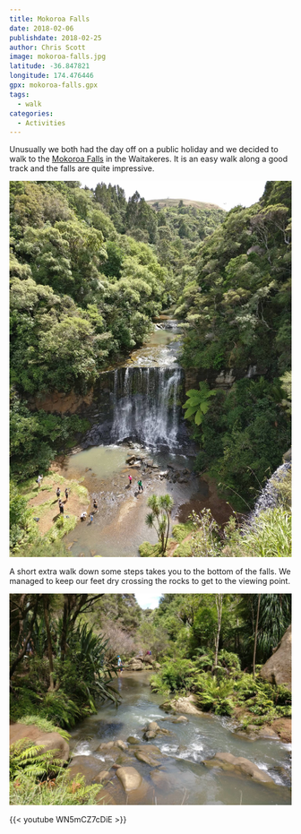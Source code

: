 ```yaml
---
title: Mokoroa Falls
date: 2018-02-06
publishdate: 2018-02-25
author: Chris Scott
image: mokoroa-falls.jpg
latitude: -36.847821
longitude: 174.476446
gpx: mokoroa-falls.gpx
tags:
  - walk
categories:
  - Activities
---
```


Unusually we both had the day off on a public holiday and we decided to walk to the [Mokoroa Falls](http://www.doc.govt.nz/parks-and-recreation/places-to-go/auckland/places/muriwai-and-te-henga-area/tracks/mokoroa-falls-track/) in the Waitakeres.
It is an easy walk along a good track and the falls are quite impressive.

![Looking down at Mokoroa Falls](mokoroa-falls-above.jpg)

A short extra walk down some steps takes you to the bottom of the falls.
We managed to keep our feet dry crossing the rocks to get to the viewing point.

![Stepping stones](stepping-stones.jpg)

{{< youtube WN5mCZ7cDiE >}}
